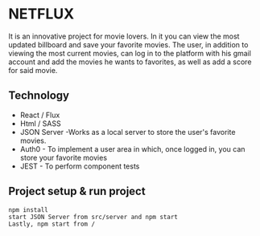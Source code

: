 # NETFLUX

It is an innovative project for movie lovers. In it you can view the most updated billboard and save your favorite movies. 
The user, in addition to viewing the most current movies, can log in to the platform with his gmail account and add the movies he wants to favorites, as well as add a score for said movie.

## Technology
- React / Flux
- Html / SASS
- JSON Server -Works as a local server to store the user's favorite movies.
- Auth0 - To implement a user area in which, once logged in, you can store your favorite movies
- JEST - To perform component tests

## Project setup & run project
```
npm install
start JSON Server from src/server and npm start
Lastly, npm start from /
```


